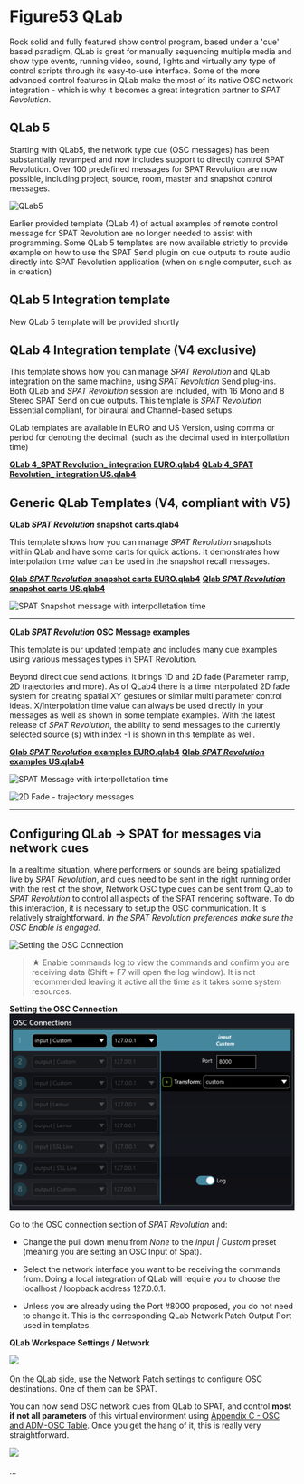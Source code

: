 # Figure53 QLab

Rock solid and fully featured show control program, based under a 'cue' based paradigm, QLab is great for manually sequencing multiple media and show type events, running video, sound, lights and virtually any type of control scripts through its easy-to-use interface.
Some of the more advanced control features in QLab make the most of its native OSC network integration - which is why it becomes a great integration partner to _SPAT Revolution_.

## QLab 5

Starting with QLab5, the network type cue (OSC messages) has been substantially revamped and now includes support to directly control SPAT Revolution. Over 100 predefined messages for SPAT Revolution are now possible, including project, source, room, master and snapshot control messages.

![QLab5](https://media.githubusercontent.com/media/FLUX-SE/doc_images/main/SpatR/ThirdParty/QLab5.png)

Earlier provided template (QLab 4) of actual examples of remote control message for SPAT Revolution are no longer needed to assist with programming. Some QLab 5 templates are now available strictly to provide example on how to use the SPAT Send plugin on cue outputs to route audio directly into SPAT Revolution application (when on single computer, such as in creation)

## QLab 5 Integration template

New QLab 5 template will be provided shortly

## QLab 4 Integration template (V4 exclusive)

This template shows how you can manage _SPAT Revolution_ and QLab integration on the same machine, using _SPAT Revolution_ Send plug-ins. Both QLab and _SPAT Revolution_ session are included, with 16 Mono and 8 Stereo SPAT Send on cue outputs.
This template is _SPAT Revolution_ Essential compliant, for binaural and Channel-based setups.

QLab templates are available in EURO and US Version, using comma or period for denoting the decimal. (such as the decimal used in interpollation time)


**[QLab 4_SPAT Revolution_ integration EURO.qlab4](https://public.3.basecamp.com/p/vhf67dYdBTHhwbtVJV4y227i)**
**[QLab 4_SPAT Revolution_ integration US.qlab4](https://public.3.basecamp.com/p/oi3GoHpToVmEqijVV7F4QhJq)**


## Generic QLab Templates (V4, compliant with V5)


**QLab _SPAT Revolution_ snapshot carts.qlab4**

This template shows how you can manage _SPAT Revolution_ snapshots within QLab and have some carts for quick actions. It demonstrates how interpolation time value can be used in the snapshot recall messages.

**[Qlab _SPAT Revolution_ snapshot carts EURO.qlab4](https://public.3.basecamp.com/p/gC6XhzQjmEqpgFDRx7AXjuDL)**
**[Qlab _SPAT Revolution_ snapshot carts US.qlab4](https://public.3.basecamp.com/p/F4qR1QAXYVY5iA2Jt67si5ow)**


![SPAT Snapshot message with interpolletation time](https://media.githubusercontent.com/media/FLUX-SE/doc_images/main/SpatR/ThirdParty/QLabSnapshotsInterpollation.png)

---

**QLab _SPAT Revolution_ OSC Message examples**


This template is our updated template and includes many cue examples using various messages types in SPAT Revolution.

Beyond direct cue send actions, it brings 1D and 2D fade (Parameter ramp, 2D trajectories and more).
As of QLab4 there is a time interpolated 2D fade system for creating spatial XY gestures or similar multi parameter control ideas.
X/Interpolation time value can always be used directly in your messages as well as shown in some template examples.
With the latest release of _SPAT Revolution_, the ability to send messages to the currently selected source (s) with index -1 is shown in this template as well.

**[Qlab _SPAT Revolution_ examples EURO.qlab4](https://public.3.basecamp.com/p/nB4YRiTASZ9DrT8nLH11XzqY)**
**[Qlab _SPAT Revolution_ examples US.qlab4](https://public.3.basecamp.com/p/N9foEbx4DhktH5K53yAhugdM)**

![SPAT Message with interpolletation time](https://media.githubusercontent.com/media/FLUX-SE/doc_images/main/SpatR/ThirdParty/QLabMessageXTime.png)

![2D Fade - trajectory messages](https://media.githubusercontent.com/media/FLUX-SE/doc_images/main/SpatR/ThirdParty/QLab2DCueSelectedSource.png)

---


## Configuring QLab -> SPAT for messages via network cues

In a realtime situation, where performers or sounds are being spatialized live by _SPAT Revolution_, and cues need to be sent in the right running order with the rest of the show, Network OSC type cues can be sent from QLab to _SPAT Revolution_ to control all aspects of the SPAT rendering software.
To do this interaction, it is necessary to setup the OSC communication. It is relatively straightforward.
_In the _SPAT Revolution_ preferences make sure the OSC Enable is engaged._

![Setting the OSC Connection](https://media.githubusercontent.com/media/FLUX-SE/doc_images/main/SpatR/Preference/OSCMain.png)

> ★ Enable commands log to view the commands and confirm you are receiving data (Shift + F7 will open the log window). It is not recommended leaving it active all the time as it takes some system resources.

**Setting the OSC Connection**
![Setting the OSC Connection](https://raw.githubusercontent.com/FLUX-SE/doc_images/main/SpatR/Preference/OSCConnectionCustomLocalHost.png)

Go to the OSC connection section of _SPAT Revolution_ and:

* Change the pull down menu from *None* to the *Input | Custom* preset (meaning you are setting an OSC Input of Spat).

* Select the network interface you want to be receiving the commands from. Doing a local integration of QLab will require you to choose the localhost / loopback address 127.0.0.1.

* Unless you are already using the Port #8000 proposed, you do not need to change it. This is the corresponding QLab Network Patch Output Port used in templates.


**QLab Workspace Settings / Network**

![](https://media.githubusercontent.com/media/FLUX-SE/doc_images/main/SpatR/ThirdParty/QLabNetworkSettings.png)

On the QLab side, use the Network Patch settings to configure OSC destinations.
One of them can be SPAT.

You can now send OSC network cues from QLab to SPAT, and control **most if not all parameters** of this virtual environment using [Appendix C - OSC and ADM-OSC Table](Appendix_C_OSC_Table.md).
Once you get the hang of it, this is really very straightforward.

![](https://media.githubusercontent.com/media/FLUX-SE/doc_images/main/SpatR/ThirdParty/QLabTemplate.png)

...
